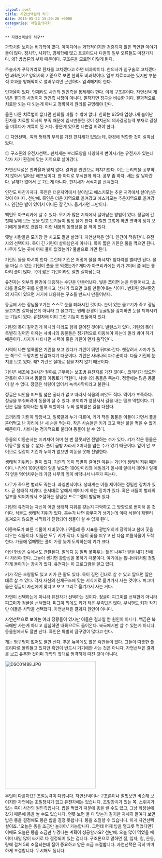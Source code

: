 ```yaml
---
layout: post
title: 자연선택설의 허구
date: 2015-05-22 15:20:26 +0900
categories: 깨달음의대화
---
```

 


    ** 자연선택설의 허구** 

  


과학처럼 보이는 비과학이 많다. 아이디어는 과학적이지만 검증되지 않은 막연한 이야기들이 많다. 정치학, 사회학, 경제학에 많고 프로이드나 다윈의 일부 오류들도 마찬가지다. 왜? 방법론의 부재 때문이다. 구조론을 모르면 이렇게 된다. 

  


주술사가 푸닥거리로 환자를 고치겠다고 하면 비과학이다. 한의사가 침구술로 고치겠다면 과학인가? 양의사의 기준으로 보면 한의도 비과학이다. 일부 치료효과는 있지만 부분적 효과를 방패막이로 얼버무리면 곤란하다. 엄격해져야 한다. 

  


인과율이 있다. 언제라도 사건의 원인측을 통제해야 한다. 이게 구조론이다. 자연선택 개념은 결과측 사정이지 원인측 사정이 아니다. 말하자면 침구술 비슷한 거다. 결과적으로 치료만 되는 다 되는게 아니고 정확하게 원리를 규명해야 한다. 

  


물론 다른 치료법이 없다면 한의를 따를 수 밖에 없다. 한의는 625때 엄청나게 늘어난 환자를 치료할 의사의 부족 때문에 임시변통한 것이 정치권의 의사결정능력 부재로 결정을 미루다가 계륵이 된 거다. 좋은게 있으면 나쁜걸 버려야 한다. 

  


◎ 자연선택.. 여러 형태의 부리를 가진 핀치새가 있었는데, 환경에 적합한 것이 살아남았다. 

  


◎ 구조론의 유전자선택.. 핀치새는 부리모양을 다양하게 변이시키는 유전자가 있는데 각자 자기 환경에 맞는 지역으로 날아갔다. 

  


자연선택설은 인과율과 맞지 않다. 결과를 원인으로 되치기한다. 이는 논리학을 공부하지 않아서 일어난 해프닝이다. 한 마디로 무식한게 죄다. 공부 좀 하자. 새는 잘 날아간다. 날개가 없어서 못 가는게 아니다. 핀치새가 서식지를 선택했다. 

  


인간도 마찬가지다. 흑인은 더운지역에서 살아남고 에스키모는 추운 지역에서 살아남은 것이 아니다. 천만에. 흑인은 더운 지역으로 옮겨갔고 에스키모는 추운지역으로 옮겨갔다. 인간은 발이 있어서 어디든 잘 간다. 옮겨가면 그만이다. 

  


백인도 아프리카에 살 수 있다. 모기가 많은 지역에서 살아남는 방법이 있다. 정글에 간 첫째 날에 모든 옷을 벗고 모기들이 맘껏 물게 한다. 며칠만 그렇게 하면 면역이 생겨 모기에게 물려도 괜찮다. 이런 내용의 동영상을 본 적이 있다. 

  


옛날 사람들은 모기장 안 치고도 잘만 살았다. 자연선택은 없다. 인간이 적응한다. 유전자의 선택이다. 목이 긴 기린이 살아남은게 아니다. 목이 짧은 기린은 풀을 먹으면 된다. 나무가 있는 곳에 어찌 풀이 없겠는가? 풀밭으로 가면 된다. 

  


기린도 물을 마셔야 한다. 그런데 기린은 어떻게 물을 마시지? 앞다리를 벌리면 된다. 물을 마실 수 있는 기린이 풀을 못 먹겠는가? 게다가 아프리카에는 키가 2미터 쯤 되는 롱다리 풀이 많다. 목이 짧은 기린이라도 잘만 살아남는다. 

  


유전자는 외부의 환경에 대응하는 수단을 만들어낸다. 빛을 쪼이면 눈을 만들어내고, 소리를 들으면 귀를 만들어내고, 냄새가 있으면 코를 만들어내는 식이다. 변화된 외부환경의 자극이 있으면 거기에 대응하는 구조를 반드시 만들어낸다. 

  


동굴에 사는 장님물고기는 스스로 눈을 퇴화시킨 것이다. 눈이 있는 물고기가 죽고 장님물고기만 살아남은게 아니라 그 물고기는 원래 환경이 동굴임을 감지하면 눈을 퇴화시키는 기능이 있다. 유전자에 이미 그런 기능이 만들어져 있다. 

  


기린의 목이 길어진게 아니라 다리도 함께 길어진 것이다. 밸런스가 있다. 기린의 목이 특별히 길어진 이유는 사바나의 동물들은 정기적으로 이동해야 하는데 멀리 봐야 하기 때문이다. 사자가 나타나면 시력이 좋은 기린이 먼저 움직인다. 

  


시력이 나쁜 얼룩말은 기린을 보고 있다가 기린이 뛰면 뒤따라간다. 헷갈려서 사자가 있는 쪽으로 도망치면 난감해지기 때문이다. 기린은 사바나의 파수꾼이다. 다들 기린의 눈치를 보고 있다. 왜? 기린은 절대로 잠을 자지 않기 때문이다. 

  


기린은 애초에 24시간 철야로 근무하는 보초병 유전자를 가진 것이다. 코끼리가 없으면 관목이 우거져서 동물의 이동로가 막힌다. 사바나의 동물은 죽는다. 정글에는 많은 동물이 살 수 없다. 정글은 식량이 없어서 녹색사막이라고 불린다. 

  


정글은 씨앗을 퍼뜨릴 넓은 공터가 없고 따라서 식물의 씨앗도 적다. 먹이가 부족하다. 정글을 부숴버려야 동물이 살 수 있다. 코끼리가 앞장서서 길을 내는 탱크 역할이다. 기린은 길을 찾아내는 망루 역할이다. 누와 얼룩말은 길을 다진다. 

  


코끼리와 기린이 앞장서고, 얼룩말과 누가 따르며, 키가 작은 동물은 이들이 가면서 풀을 뜯어먹고 난 자리에 난 새 순을 먹는다. 작은 사슴들은 키가 크고 뻑센 풀을 먹을 수 없기 때문이다. 사바나는 정기적으로 불타야 동물이 살 수 있다. 

  


동물의 이동순서는 지켜져야 하며 한 번 잘못되면 전멸하는 수가 있다. 키가 작은 동물은 이동로를 찾을 수 없다. 풀이 금방 자라서 2미터를 넘는 수가 있기 때문이다. 앞이 안 보이므로 길잡이 기린과 누떼가 없으면 이동을 못해 전멸한다. 

  


생태적 지위라는 말이 있다. 기린의 목이 특별히 길어진 이유는 기린의 생태적 지위 때문이다. 나방이 100만개의 알을 낳으면 100만마리의 애벌레가 일시에 알에서 깨어나 일제히 잎을 먹어치우는데 가끔 나무의 잎이 바닥나서 나무가 죽는다. 

  


나무가 죽으면 벌레도 죽는다. 과잉번식이다. 생태계는 이를 제어하는 정밀한 장치가 있다. 곧 생태적 지위다. 순서대로 알에서 깨어나게 하는 장치가 있다. 혹은 새들이 벌레의 일부를 먹어치워서 조절하는 정밀한 프로그램이 발달해 있다. 

  


기린의 유전자는 자신이 어떤 생태적 지위를 갖는지 파악하고 그 방향으로 변이해 온 것이다. 식물도 생태적 지위가 있다. 홍수가 나면 황무지가 생기는데 이때 식물이 재빨리 옮겨오지 않으면 사막화가 진행되어 생물이 살 수 없게 된다. 

  


이동속도가 빠른 식물이 제비꽃이나 민들레 등 지표를 광범위하게 장악하고 봄에 꽃을 피우는 식물이다. 이들은 모두 키가 작다. 이들이 꽃을 피우고 난 다음 여름식물이 도착한다. 가을에 열매맺는 풀이 가장 늦게 도착하는데 키가 크다. 

  


이런 현상은 숲에서도 관찰된다. 얼레지 등 일찍 꽃피우는 풀은 나무가 잎을 내기 전에 다 자라야 한다. 그늘이 생기면 광합성을 못하기 때문이다. 여기에는 톱니바퀴처럼 정밀하게 돌아가는 장치가 있다. 유전자는 이 프로그램을 알고 있다. 

  


키가 작은 조랑말도 있고 키가 큰 말도 있다. 목이 길면 긴대로 살 수 있고 짧으면 짧은 대로 살 수 있다. 각자 자신의 신체구조에 맞는 서식지로 옮겨가서 사는 것이다. 피그미들은 정글이 자신에게 맞다고 보고 그리로 옮겨가서 사는 거다. 

  


자연이 선택하는게 아니라 유전자가 선택하는 것이다. 정글이 피그미를 선택한게 아니라 피그미가 정글을 선택했다. 피그미 외에도 키가 작은 부족민은 많다. 부시맨도 키가 작지만 이들은 사막을 선택했다. 자연선택은 결과지 원인이 아니다. 

  


자연선택으로 보이는 여러 정황들이 있지만 이들은 결과일 뿐 원인이 아니다. 백곰은 북극에만 사는게 아니고 심심하면 내륙으로도 들어온다. 북극에서만 살 수 있는게 아니다. 동물원에서도 잘만 산다. 흑인은 특별히 땀구멍이 많다고 한다. 

  


개는 땀구멍이 없어도 잘만 산다. 추운 뉴욕에도 많은 흑인들이 있다. 그들이 따뜻한 플로리다로 몰려들고 있지만 흑인이 반드시 거기에만 사는 것은 아니다. 자연선택은 결과를 보고 유추한 것이며 과학의 잣대로 엄격하게 따진 것이 아니다. 

  



 
<img src="assets/attach/images/198/109/594/DSC01488.JPG" alt="DSC01488.JPG" width="300" height="419" /> 

  


무엇이 다를까요? 조절능력이 다릅니다. 자연선택이나 구조론이나 얼핏보면 비슷해 보이지만 자연에는 조절장치가 없고 유전자에는 있습니다. 조절장치가 있는 쪽, 스위치가 있는 쪽이 사건의 원인측입니다. 밥을 먹었기 때문에 똥을 쌀 수도 있고, 그냥 화장실에 갔기 때문에 똥을 쌀 수도 있습니다. 언뜻 보면 둘 다 맞는거 같지만 자세히 들여다 보면 밥은 똥을 결정해도 똥은 밥을 결정 못합니다. 똥을 조절할 수 있습니다. 이게 자연선택설이죠. '오늘은 똥을 조금만 눌꺼야.' 가능합니다. 그런데 어제 밥을 열그릇 먹었다면? 이때도 오늘은 똥을 조금만 누겠다는 계획이 성공할까요? 천만에. 오늘 많이 먹었을 때 이미 내일 많이 싸기로 다 결정되어 있는 겁니다. 구조론으로 말하면 질, 입자, 힘, 운동, 량에 걸쳐 5회 조절되는데 질이 중요하고 양은 조금 조절합니다. 자연선택은 극히 미미하게 조절합니다. 무시해도 됩니다.
